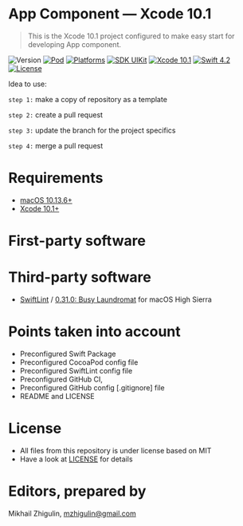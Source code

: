 # App Component — Xcode 10.1

> This is the Xcode 10.1 project configured to make easy start for developing App component.

![Version](https://img.shields.io/badge/Version-0.0.1-green.svg)
[![Pod](https://img.shields.io/badge/Pod-0.0.1-informational.svg)](/Component.podspec)
[![Platforms](https://img.shields.io/badge/Platforms-iOS%209.3+_|_macOS%2010.10+-orange.svg)](https://en.wikipedia.org/wiki/IOS_9)
[![SDK UIKit](https://img.shields.io/badge/SDK-UIKit%20-blueviolet.svg)](https://developer.apple.com/documentation/uikit)
[![Xcode 10.1](https://img.shields.io/badge/Xcode-10.1+-red.svg)](https://en.wikipedia.org/wiki/Xcode)
[![Swift 4.2](https://img.shields.io/badge/Swift-4.2-red.svg)](https://docs.swift.org/swift-book/RevisionHistory/RevisionHistory.html)
[![License](http://img.shields.io/:License-MIT-blue.svg)](/LICENSE)

Idea to use: 

`step 1:` make a copy of repository as a template

`step 2:` create a pull request

`step 3:` update the branch for the project specifics

`step 4:` merge a pull request

# Requirements

- [macOS 10.13.6+](https://apps.apple.com/us/app/macos-high-sierra/id1246284741?ls=1)
- [Xcode 10.1+](https://stackoverflow.com/questions/10335747/how-to-download-xcode-dmg-or-xip-file)

# First-party software

# Third-party software

- [SwiftLint](https://github.com/realm/SwiftLint) / [0.31.0: Busy Laundromat](https://github.com/realm/SwiftLint/releases/tag/0.31.0) for macOS High Sierra

# Points taken into account

- Preconfigured Swift Package
- Preconfigured CocoaPod config file
- Preconfigured SwiftLint config file
- Preconfigured GitHub CI, 
- Preconfigured GitHub config [.gitignore] file
- README and LICENSE

# License

- All files from this repository is under license based on MIT
- Have a look at [LICENSE](/LICENSE) for details

# Editors, prepared by
Mikhail Zhigulin, mzhigulin@gmail.com

